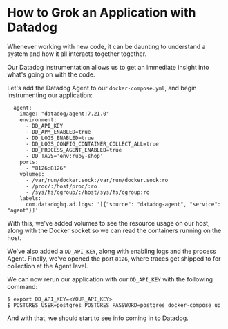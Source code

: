 # How to Grok an Application with Datadog

Whenever working with new code, it can be daunting to understand a system and how it all interacts together together.

Our Datadog instrumentation allows us to get an immediate insight into what's going on with the code. 

Let's add the Datadog Agent to our `docker-compose.yml`, and begin instrumenting our application:

```
  agent:
    image: "datadog/agent:7.21.0"
    environment:
      - DD_API_KEY
      - DD_APM_ENABLED=true
      - DD_LOGS_ENABLED=true
      - DD_LOGS_CONFIG_CONTAINER_COLLECT_ALL=true
      - DD_PROCESS_AGENT_ENABLED=true
      - DD_TAGS='env:ruby-shop'
    ports:
      - "8126:8126"
    volumes:
      - /var/run/docker.sock:/var/run/docker.sock:ro
      - /proc/:/host/proc/:ro
      - /sys/fs/cgroup/:/host/sys/fs/cgroup:ro
    labels:
      com.datadoghq.ad.logs: '[{"source": "datadog-agent", "service": "agent"}]'
```

With this, we've added volumes to see the resource usage on our host, along with the Docker socket so we can read the containers running on the host.

We've also added a `DD_API_KEY`, along with enabling logs and the process Agent. Finally, we've opened the port `8126`, where traces get shipped to for collection at the Agent level.

We can now rerun our application with our `DD_API_KEY` with the following command:

```
$ export DD_API_KEY=<YOUR_API_KEY>
$ POSTGRES_USER=postgres POSTGRES_PASSWORD=postgres docker-compose up
```

And with that, we should start to see info coming in to Datadog.
